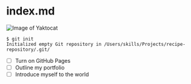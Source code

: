 # index.md

![Image of Yaktocat](https://octodex.github.com/images/yaktocat.png "Yaktocat")

```
$ git init
Initialized empty Git repository in /Users/skills/Projects/recipe-repository/.git/
```

- [ ] Turn on GitHub Pages
- [ ] Outline my portfolio
- [ ] Introduce myself to the world
